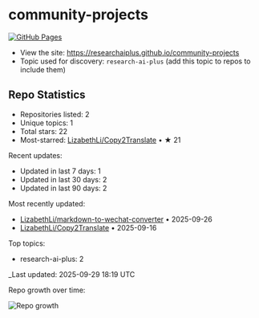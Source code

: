 # community-projects

[![GitHub Pages](https://img.shields.io/badge/Pages-live-brightgreen?logo=github)](https://researchaiplus.github.io/community-projects)

- View the site: https://researchaiplus.github.io/community-projects
- Topic used for discovery: `research-ai-plus` (add this topic to repos to include them)

<!-- STATS:START -->
## Repo Statistics

- Repositories listed: 2
- Unique topics: 1
- Total stars: 22
- Most-starred: [LizabethLi/Copy2Translate](https://github.com/LizabethLi/Copy2Translate) • ★ 21

Recent updates:
- Updated in last 7 days: 1
- Updated in last 30 days: 2
- Updated in last 90 days: 2

Most recently updated:
- [LizabethLi/markdown-to-wechat-converter](https://github.com/LizabethLi/markdown-to-wechat-converter) • 2025-09-26
- [LizabethLi/Copy2Translate](https://github.com/LizabethLi/Copy2Translate) • 2025-09-16

Top topics:
- research-ai-plus: 2

_Last updated: 2025-09-29 18:19 UTC

Repo growth over time:

![Repo growth](https://researchaiplus.github.io/community-projects/assets/trend.svg)
<!-- STATS:END -->
